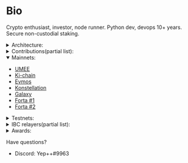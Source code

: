 <!-- ---
Moniker: Alphabet
Discord: Yep++#9963
Twitter: https://twitter.com/kmnie
---
-->

# Bio  
Crypto enthusiast, investor, node runner. Python dev, devops 10+ years.  
Secure non-custodial staking.  




<details>
  <summary>Architecture:</summary>   
  
  - Encrypted zfs  
  - All servers protected with 2fa authentication  
  - Anti-DDoS  
  - All mainnet validators have a backup node in a different datacenter.
  - Cloud regions and availability zones from top providers like AWS, Vultr, Azure, Digital Ocean, Hetzner  
  - Self-writed monitoring tool. It analyzes data in real time from node side(uptime, health etc) and server(ram, disk, cpu usage, etc) and allerts if something wrong.
  - Allert system. Check screenshots in order to understand better.   
 
      <img src="https://raw.githubusercontent.com/Northa/validator-profile/main/src/mon.png" width="400" height="200">
      <img src="https://raw.githubusercontent.com/Northa/validator-profile/main/src/allerts.jpg" width="100" height="200">
      <img src="https://raw.githubusercontent.com/Northa/validator-profile/main/src/dicord_monitoring_bot.jpg" width="100" height="200">
  
 </details>

<details>
  <summary>Contributions(partial list):</summary>  
  
  
#### Ecosystem contributions:  
- [Consensus](https://github.com/Northa/consensus)  A brief info of the state of the consensus.  
  <img src="https://img.shields.io/github/stars/Northa/consensus">
  <img src="https://img.shields.io/github/forks/Northa/consensus">

#### Wallet recover contributions:
- [UMEE](https://docs.google.com/spreadsheets/d/1_e-rdoDUzW8K-9pHc5t7gKzh_qA80fYWHhsQP0lKKzU/edit?usp=sharing)
  Right after UMEE ico back in dec 2021 some of the ico participants were fail into scam and disclosed their seed phrases. Thus 3rd parties got access to the vesting accounts of umee holders. So right now me, validator Aphabet(aka Yep++#9963) in cooperation with validator @mzonder#5844 trying to "intercept" uumee from vesting accounts and return the funds to the rightful owners. Currently there are several hackers(minimum 3) so it very hard to recover funds. We now have 3-5 specifically configured rpc nodes and multithreading bot with a very complicated algoritm. Development of the algoritm and maintaining the bot is my responsibility. @mzonder providing infrastructure, collecting seed phrases and acting like support in a closed telegram channel.
All victims were forced to pass something like KYC in order to proove they are real investors(thanks to @mzonder for managing this).
Well as of now we **successfully recovered 106398 UMEE ~ 7500$** (1st opt `0.06$`, 2nd opt `0.07$`)
- [EVMOS](https://discord.com/channels/809048090249134080/864168878300332082/974045249854906468)
[Invite link](https://discord.gg/FYuEAjxWAj)
In april 2021 me validator Aphabet(aka Yep++#9963) in cooperation with validator @mzonder#5844 helped to the Expandingspace.io validator to **recover ~16000EVMOS which is approx 50000$**. Will provide a detailed report later a bit


#### Umee
- [Member of 1st Validator DAO Committee](https://docs.umee.cc/umee-validator-dao/validator-dao-committee)
My part of tasks was to evaluate "Node performance" - peggo bridge uptime/node uptime/jails/missed/signed blocks
[Proof](https://discord.com/channels/815699313581490196/940268469285449809/987071631627272222) [Invite](https://discord.gg/TvhKj29FZ7)
- [Lion](https://github.com/Northa/lion) cUI blockexplorer/monitoring dashboard for Umee network(with allerts).  
  <img src="https://img.shields.io/github/stars/Northa/lion"><img src="https://img.shields.io/github/forks/Northa/lion">
- [Batch monitor](https://github.com/Northa/umee/tree/main/phase2) for umee alphamainnet
- [UMEE vanitygen](https://github.com/Northa/cosmosvanity) Generate wallets with beautiful prefixes
- [Telegram bot](https://medium.com/umeeblog/rise-of-the-umeevengers-final-scores-and-closing-ceremony-f872eeba55bc) for tracking missed blocks(section Extra Contributions)
- [Migrating Umee to cosmovisor](https://www.notion.so/yep1/Migrating-umeed-to-cosmovisor-c737b1aeeea0448ebe9b0ef04f75d1a7)

#### Archway
- [Telegram bot](https://t.me/archway_checkbot) - torii-testnet
  Features:
  - Tracking missed blocks for a validator
  - Get rank by missed blocks
  - Get rank by signed blocks
  <img src="https://raw.githubusercontent.com/Northa/validator-profile/main/src/archwaytg.png" width="50" height="100">


#### Evmos
- [Migrating Evmos to cosmovisor](https://www.notion.so/yep1/Migrating-evmosd-to-cosmovisor-fe68cfbf2c55481caa4ab8c278ffbaa3)
- Discovered a vulnerable in evmos geth module(eth json rpc). Reported to the Evmos CORE team.

#### Cosmic Horizon
- [Private testnet chain with Hermes and IBC](https://www.notion.so/yep1/Private-testnet-chain-with-Hermes-963c9608f92a441bb435826d984c0417)
- [Custom testnet chain](https://www.notion.so/yep1/Setting-up-a-custom-testnet-chain-a23be97ff4884565a2bec35ddea7113b)

#### Ki-chain
- [A complete IBC relayer guide](https://github.com/Northa/ki-testnet-ibc)
- [Keplr testnet integration](https://medium.com/ki-foundation/announcing-the-kichain-testnet-challenge-winners-d598871cd06d) Category tooling

#### Forta
- [AAVE Proposal Execution event listener](https://github.com/Northa/cosmosHUB_sripts/tree/main/forta/AAVE_proposalExecuted)
- [blacklisted addrs Agent](https://github.com/Northa/cosmosHUB_sripts/tree/main/forta/comp-blacklist)

</details>



<details open>
  <summary>Mainnets:</summary>

  - [UMEE](https://www.mintscan.io/umee/validators/umeevaloper1qr97jr05ftqfnly7hegw4q03g3sctzwj34ev2g)
  - [Ki-chain](https://www.mintscan.io/ki-chain/validators/kivaloper1hsr43w9affupy8urrsxa7prj00s7f4pc7v6hak)
  - [Evmos](https://www.mintscan.io/evmos/validators/evmosvaloper133p2ksvmtlnj3e30ekrdkqgj25eaahncuj27wm)
  - [Konstellation](https://www.mintscan.io/konstellation/validators/darcvaloper1p83dsdyak5jfepmc3a6m3g2qkqpqlaawdphslx)
  - [Galaxy](https://explorer.postcapitalist.io/galaxy/staking/galaxyvaloper10s9sg6m9w5vjvq8rjm4f99vyjxdx24fl24xuec)
  - [Forta #1](https://api.forta.network/stats/sla/scanner/0x40217Dc8E4F98762b7DA7426c9af27f0551c4f05)
  - [Forta #2](https://api.forta.network/stats/sla/scanner/0x001BC975C0F50A8488bf486fC67C0b68b5C15F37)
 </details>

 <details>
  <summary>Testnets:</summary>  

  - [Kyve](https://explorer.kyve.network/korellia/staking/kyvevaloper1hrdwptkrxvpgqvv3nemk72pswy34ns3naxe8fs) Korellia testnet. Actively involved in governance, tasks, challenges.
  - [Celestia](https://celestia.explorers.guru/validator/celestiavaloper1davz40kat93t49ljrkmkl5uqhqq45e0tuj2s3m) mamaki testnet. Chain is unstable so there could be many missed blocks!
  - [BlockPI closed testnet](https://testnet.explorer.blockpi.io/hypernode/0x7A8984C208e0866eeBC3A8493c9172c7a327221A)
  - [Axelar-testnet-casablanca-1](https://testnet.explorer.testnet.run/axelar-testnet-2/staking/axelarvaloper1kdhnnytm3nj56w8d59yefy4tq933zaycldvuj7)
  - [Archway](https://archway.explorers.guru/validator/archwayvaloper1gpj55hctpmxq6ne46hzdcy4s32z636nqku8frg)
  - [Umee umeemania testnet](https://explorer.umeemania-1.network.umee.cc/umee/staking/umeevaloper1davz40kat93t49ljrkmkl5uqhqq45e0t64rfgg)
  - [Pylons](https://pylons-testnet-explorer.nodes.4sv.io/pylon/staking/pylovaloper18xzw9pwg29h3g82sy6a0pv2gmaln5za78aeuyy)
  - [Deweb](https://explore.deweb.services/deweb/staking/dewebvaloper1davz40kat93t49ljrkmkl5uqhqq45e0t9s4mtq)
  - [Evmos Testnet](https://testnet.mintscan.io/evmos-testnet/validators/evmosvaloper158wwas4v6fgcu2x3plg70s6u0fm0lle237kltr)
  - [Decentralized Web Services - menkar testnet](https://explore.deweb.services/deweb/staking/dewebvaloper1davz40kat93t49ljrkmkl5uqhqq45e0t9s4mtq)
  - ~~Decentralized Web Services - Andromeda testnet finished~~
  - Penumbra
  - [~~Cosmic Horizon darkmatter-1 finished~~](https://coho.explorers.guru/validator/cohovaloper1qul7dmpaykw9eyflul0g2ypc6hcu938pw79hvk)
  - [~~Kyve~~](https://explorer.beta.kyve.network/kyve-betanet/staking/kyvevaloper1d3vn7ymkjcf22xx47l8jt05m7t8wp26q00s726) ~~kyve-beta testnet finished~~
  - ~~AssetMantle~~()
  - [~~Crescent~~(finished)](https://testnet.mintscan.io/crescent-testnet/validators/crevaloper1davz40kat93t49ljrkmkl5uqhqq45e0twm2n9h)
  - [~~Galaxy mainnet launched~~](https://testnet.postcapitalist.io/Galaxy/staking/galaxyvaloper10s9sg6m9w5vjvq8rjm4f99vyjxdx24fl24xuec)
  
 </details>  

 <details>
  <summary>IBC relayers(partial list):</summary>  
  
  - [UMEE <-> Evmos](https://www.mintscan.io/umee/relayers/channel-20) evmos chain halted(last upd 9 april)
  - soon will be updated... 
  
</details>  




 <details>
  <summary>Awards:</summary>   
   
- [Gravity wars](https://medium.com/umeeblog/gravity-wars-final-scores-and-closing-ceremony-1cf2e550ccaa)  
Umeevengers phase 2 adversarial testnet [TOP2 validator](https://leaderboard.umee.cc/)
 </details>

Have questions? 

- Discord: Yep++#9963
<!-- - Twitter: https://twitter.com/km
- Telegram: https://t.me/ -->
